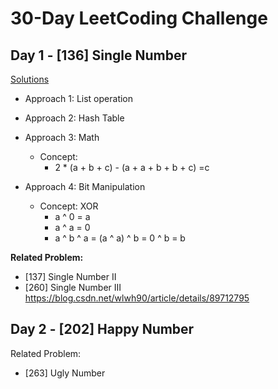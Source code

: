 # 30-Day LeetCoding Challenge
## Day 1 - [136] Single Number

[Solutions](https://leetcode.com/explore/featured/card/30-day-leetcoding-challenge/528/week-1/3283/)
- Approach 1: List operation

- Approach 2: Hash Table

- Approach 3: Math
    - Concept: 
        - 2 * (a + b + c) - (a + a + b + b + c) =c

- Approach 4: Bit Manipulation
  - Concept: XOR
    - a ^ 0 = a
    - a ^ a = 0
    - a ^ b ^ a = (a ^ a) ^ b = 0 ^ b = b

**Related Problem:**
- [137] Single Number II
- [260] Single Number III
https://blog.csdn.net/wlwh90/article/details/89712795


## Day 2 - [202] Happy Number

Related Problem:
- [263] Ugly Number